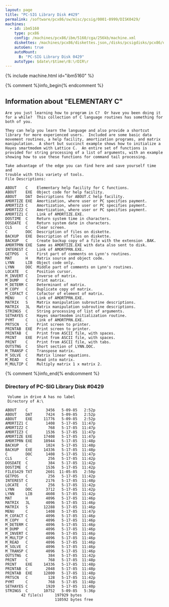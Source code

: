 ```yaml
---
layout: page
title: "PC-SIG Library Disk #429"
permalink: /software/pcx86/sw/misc/pcsig/0001-0999/DISK0429/
machines:
  - id: ibm5160
    type: pcx86
    config: /machines/pcx86/ibm/5160/cga/256kb/machine.xml
    diskettes: /machines/pcx86/diskettes.json,/disks/pcsigdisks/pcx86/diskettes.json
    autoGen: true
    autoMount:
      B: "PC-SIG Library Disk 0429"
    autoType: $date\r$time\rB:\rDIR\r
---
```


{% include machine.html id="ibm5160" %}

{% comment %}info_begin{% endcomment %}

## Information about "ELEMENTARY C"

    Are you just learning how to program in C?  Or have you been doing it
    for a while?  This collection of C language routines has something for
    both of you.
    
    They can help you learn the language and also provide a shortcut
    library for more experienced users.  Included are some basic data
    movement routines, a help facility, amortization programs, and matrix
    manipulation.  A short but succinct example shows how to initialize a
    Hayes smartmodem with Lattice C.  An entire set of functions is
    provided for string processing of a list of arguments, with an example
    showing how to use these functions for command tail processing.
    
    Take advantage of the edge you can find here and save yourself time and
    trouble with this variety of tools.
    File Descriptions:
    
    ABOUT    C    Elementary help facility for C functions.
    ABOUT    EXE  Object code for help facility.
    ABOUT    DAT  Descriptions for ABOUT.C help facility.
    AMORTIZE EXE  Amortization, where user or PC specifies payment.
    AMORTIZ3 C    Amortization, where user or PC specifies payment.
    AMORTIZ2 C    Amortization, where user or PC specifies payment.
    AMORTIZ1 C    Link of AMORTIZE.EXE.
    DOSTIME  C    Return system time in characters.
    DOSDATE  C    Return system date in characters.
    CLS      C    Clear screen.
    C        DOC  Description of files on diskette.
    BACKUP   EXE  Description of files on diskette.
    BACKUP   C    Create backup copy of a file with the extension .BAK.
    AMORTPRN EXE  Same as AMORTIZE.EXE with data also sent to disk.
    INTEREST C    Link of AMORTPRN.EXE.
    GETPOS   C    First part of comments on Lynn's routines.
    MAT      H    Matrix source and object code.
    LYNN     LIB  Object code only.
    LYNN     DOC  Middle part of comments on Lynn's routines.
    LOCATE   C    Position cursor.
    M_INVERT C    Inverse of matrix.
    M_DUMP   C    Print matrix.
    M_DETERM C    Determinant of matrix.
    M_COPY   C    Duplicate copy of matrix.
    M_COFACT C    Cofactor of element of matrix.
    MENU     C    Link of AMORTPRN.EXE.
    MATRIX   S    Matrix manipulation subroutine descriptions.
    MATRIX   3L   Matrix manipulation subroutine descriptions.
    STRINGS  C    String processing of list of arguments.
    SETHAYES C    Hayes smartmodem initialization routine.
    PYMT     C    Link of AMORTPRN.EXE.
    PRTSCN   C    Print screen to printer.
    PRINTAB  EXE  Print screen to printer.
    PRINTAB  C    Print from ASCII file, with spaces.
    PRINT    EXE  Print from ASCII file, with spaces.
    PRINT    C    Print from ASCII file, with tabs.
    OUTSTNG  C    Short section of LYNN.DOC.
    M_TRANSP C    Transpose matrix.
    M_SOLVE  C    Matrix linear equations.
    M_READ   C    Read into matrix.
    M_MULTIP C    Multiply matrix 1 x matrix 2.
{% comment %}info_end{% endcomment %}


### Directory of PC-SIG Library Disk #0429

     Volume in drive A has no label
     Directory of A:\

    ABOUT    C        3456   5-09-85   2:52p
    ABOUT    DAT      7424   5-09-85   2:52p
    ABOUT    EXE     11776   5-09-85   2:52p
    AMORTIZ1 C        1408   5-17-85  11:47p
    AMORTIZ2 C         768   5-17-85  11:47p
    AMORTIZ3 C        1536   5-17-85  11:47p
    AMORTIZE EXE     17408   5-17-85  11:47p
    AMORTPRN EXE     18944   5-17-85  11:48p
    BACKUP   C        1024   5-17-85  11:48p
    BACKUP   EXE     14336   5-17-85  11:48p
    C        DOC      1408   5-17-85  11:47p
    CLS      C         256   5-17-85  11:42p
    DOSDATE  C         384   5-17-85  11:42p
    DOSTIME  C        1536   5-17-85  11:42p
    FILES429 TXT      2601  11-05-85   2:50p
    GETPOS   C         256   5-17-85  11:42p
    INTEREST C        2176   5-17-85  11:48p
    LOCATE   C         256   5-17-85  11:42p
    LYNN     DOC      3712   5-17-85  11:42p
    LYNN     LIB      4608   5-17-85  11:42p
    MAT      H        4096   5-17-85  11:46p
    MATRIX   3L       4096   5-17-85  11:46p
    MATRIX   S       12288   5-17-85  11:46p
    MENU     C        1408   5-17-85  11:47p
    M_COFACT C        4096   5-17-85  11:46p
    M_COPY   C        4096   5-17-85  11:46p
    M_DETERM C        4096   5-17-85  11:46p
    M_DUMP   C        4096   5-17-85  11:46p
    M_INVERT C        4096   5-17-85  11:46p
    M_MULTIP C        4096   5-17-85  11:46p
    M_READ   C        4096   5-17-85  11:46p
    M_SOLVE  C        4096   5-17-85  11:46p
    M_TRANSP C        4096   5-17-85  11:46p
    OUTSTNG  C         384   5-17-85  11:42p
    PRINT    C         768   5-17-85  11:48p
    PRINT    EXE     14336   5-17-85  11:48p
    PRINTAB  C        2048   5-17-85  11:48p
    PRINTAB  EXE     12800   5-17-85  11:48p
    PRTSCN   C         128   5-17-85  11:42p
    PYMT     C         768   5-17-85  11:48p
    SETHAYES C        1920   5-17-85  11:40p
    STRINGS  C       10752   5-09-85   5:36p
           42 file(s)     197929 bytes
                          110592 bytes free
